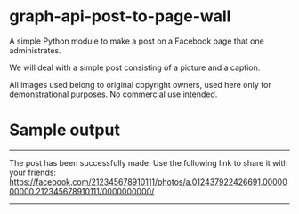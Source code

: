 # graph-api-post-to-page-wall
A simple Python module to make a post on a Facebook page that one administrates.

We will deal with a simple post consisting of a picture and a caption.


All images used belong to original copyright owners, used here only for demonstrational purposes. No commercial use intended.


Sample output
=============

******************

The post has been successfully made. Use the following link to share it with your friends: https://facebook.com/212345678910111/photos/a.012437922426691.0000000000.212345678910111/0000000000/

******************
